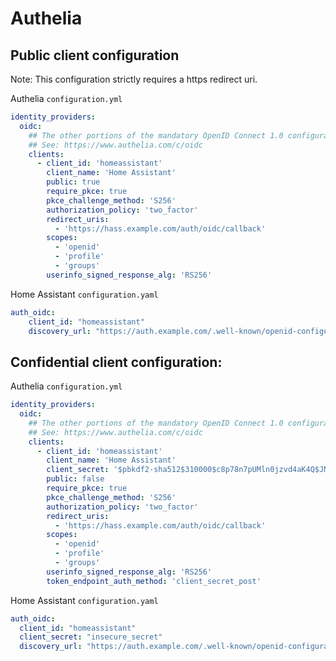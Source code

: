 # Authelia

## Public client configuration

Note: This configuration strictly requires a https redirect uri.

Authelia `configuration.yml`
```yaml
identity_providers:
  oidc:
    ## The other portions of the mandatory OpenID Connect 1.0 configuration go here.
    ## See: https://www.authelia.com/c/oidc
    clients:
      - client_id: 'homeassistant'
        client_name: 'Home Assistant'
        public: true
        require_pkce: true
        pkce_challenge_method: 'S256'
        authorization_policy: 'two_factor'
        redirect_uris:
          - 'https://hass.example.com/auth/oidc/callback'
        scopes:
          - 'openid'
          - 'profile'
          - 'groups'
        userinfo_signed_response_alg: 'RS256'
```

Home Assistant `configuration.yaml`
```yaml
auth_oidc:
    client_id: "homeassistant"
    discovery_url: "https://auth.example.com/.well-known/openid-configuration"
```

## Confidential client configuration:

Authelia `configuration.yml`
```yaml
identity_providers:
  oidc:
    ## The other portions of the mandatory OpenID Connect 1.0 configuration go here.
    ## See: https://www.authelia.com/c/oidc
    clients:
      - client_id: 'homeassistant'
        client_name: 'Home Assistant'
        client_secret: '$pbkdf2-sha512$310000$c8p78n7pUMln0jzvd4aK4Q$JNRBzwAo0ek5qKn50cFzzvE9RXV88h1wJn5KGiHrD0YKtZaR/nCb2CJPOsKaPK0hjf.9yHxzQGZziziccp6Yng'  # The digest of 'insecure_secret'.
        public: false
        require_pkce: true
        pkce_challenge_method: 'S256'
        authorization_policy: 'two_factor'
        redirect_uris:
          - 'https://hass.example.com/auth/oidc/callback'
        scopes:
          - 'openid'
          - 'profile'
          - 'groups'
        userinfo_signed_response_alg: 'RS256'
        token_endpoint_auth_method: 'client_secret_post'
```

Home Assistant `configuration.yaml`
```yaml
auth_oidc:
  client_id: "homeassistant"
  client_secret: "insecure_secret"
  discovery_url: "https://auth.example.com/.well-known/openid-configuration"
```